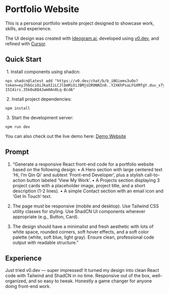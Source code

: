 

# Portfolio Website

This is a personal portfolio website project designed to showcase work, skills, and experience.

The UI design was created with [Ideogram.ai](https://ideogram.ai/), developed using [v0.dev](https://v0.dev/), and refined with [Cursor](https://cursor.so/).



## Quick Start

​	1.	Install components using shadcn:

```
npx shadcn@latest add "https://v0.dev/chat/b/b_iNGiems3uOo?token=eyJhbGciOiJkaXIiLCJlbmMiOiJBMjU2R0NNIn0..Y2XKhPsaLFGXMfgY.duv_sTybHSIsNfX0sAfjY6R6Gulu9g1KdntFrtY8mFkcTKRW603-15I4irs.35k0u8Q4Jwm0An0Lq-BcdA"
```



​	2.	Install project dependencies:

```
npm install
```



​	3.	Start the development server:

```
npm run dev
```

You can also check out the live demo here: [Demo Website](https://portfolio-website-two-tau-51.vercel.app/)

## Prompt

1. “Generate a responsive React front-end code for a portfolio website based on the following design:
	•	A Hero section with large centered text ‘Hi, I’m Qin Qi’ and subtext ‘Front-end Developer’, plus a stylish call-to-action button labeled ‘View My Work’.
	•	A Projects section displaying 3 project cards with a placeholder image, project title, and a short description (1-2 lines).
	•	A simple Contact section with an email icon and ‘Get In Touch’ text.



2. The page must be responsive (mobile and desktop).
   Use Tailwind CSS utility classes for styling.
   Use ShadCN UI components wherever appropriate (e.g., Button, Card).

3. The design should have a minimalist and fresh aesthetic with lots of white space, rounded corners, soft hover effects, and a soft color palette (white, soft blue, light gray).
   Ensure clean, professional code output with readable structure.”

## Experience

Just tried v0.dev — super impressed! It turned my design into clean React code with Tailwind and ShadCN in no time. Responsive out of the box, well-organized, and so easy to tweak. Honestly a game changer for anyone doing front-end work.